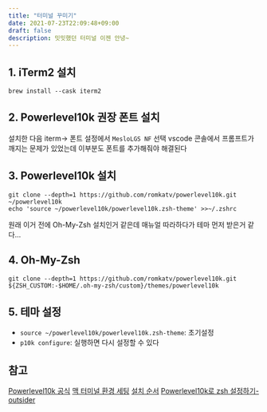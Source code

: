 ```yaml
---
title: "터미널 꾸미기"
date: 2021-07-23T22:09:48+09:00
draft: false
description: 밋밋했던 터미널 이젠 안녕~
---
```


## 1. iTerm2 설치
`brew install --cask iterm2`
## 2. Powerlevel10k 권장 폰트 설치
설치한 다음 iterm-> 폰트 설정에서 `MesloLGS NF` 선택
vscode 콘솔에서 프롬프트가 깨지는 문제가 있었는데 이부분도 폰트를 추가해줘야 해결된다

## 3. Powerlevel10k 설치
```
git clone --depth=1 https://github.com/romkatv/powerlevel10k.git ~/powerlevel10k
echo 'source ~/powerlevel10k/powerlevel10k.zsh-theme' >>~/.zshrc
```
원래 이거 전에 Oh-My-Zsh 설치인거 같은데 매뉴얼 따라하다가 테마 먼저 받은거 같다...
## 4. Oh-My-Zsh
```
git clone --depth=1 https://github.com/romkatv/powerlevel10k.git ${ZSH_CUSTOM:-$HOME/.oh-my-zsh/custom}/themes/powerlevel10k
```
## 5. 테마 설정
- `source ~/powerlevel10k/powerlevel10k.zsh-theme`: 초기설정
-  `p10k configure`: 실행하면 다시 설정할 수 있다

## 참고
[Powerlevel10k 공식](https://github.com/romkatv/powerlevel10k#meslo-nerd-font-patched-for-powerlevel10k)
[맥 터미널 환경 세팅](https://subicura.com/2017/11/22/mac-os-development-environment-setup.html)
[설치 순서](https://velog.io/@xedni/I-Term-%EB%82%B4-%ED%84%B0%EB%AF%B8%EB%84%90-%EC%98%88%EC%81%98%EA%B2%8C-%EA%BE%B8%EB%AF%B8%EA%B8%B0)
[Powerlevel10k로 zsh 설정하기-outsider](https://blog.outsider.ne.kr/1490)
